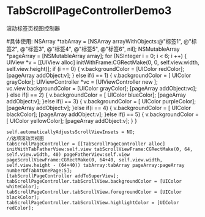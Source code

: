 # TabScrollPageControllerDemo3

滚动标签页视图控制器

#具体使用:
 NSArray *tabArray = [NSArray arrayWithObjects:@"标签1", @"标签2", @"标签3", @"标签4", @"标签5", @"标签6", nil];
    NSMutableArray *pageArray = [NSMutableArray array];
    for (NSInteger i = 0; i < 6; i ++) {
        UIView *v = [[UIView alloc] initWithFrame:CGRectMake(0, 0, self.view.width, self.view.height)];
        if (i == 0) {
            v.backgroundColor = [UIColor redColor];
            [pageArray addObject:v];
        } else if(i == 1) {
            v.backgroundColor = [ UIColor grayColor];
            UIViewController *vc = [UIViewController new
                                    ];
            vc.view.backgroundColor = [UIColor grayColor];
            [pageArray addObject:vc];
        } else if(i == 2) {
            v.backgroundColor = [ UIColor blueColor];
            [pageArray addObject:v];
        }else if(i == 3) {
            v.backgroundColor = [ UIColor purpleColor];
            [pageArray addObject:v];
        }else if(i == 4) {
            v.backgroundColor = [ UIColor blackColor];
            [pageArray addObject:v];
        }else if(i == 5) {
            v.backgroundColor = [ UIColor yellowColor];
            [pageArray addObject:v];
        }
    }
    
    self.automaticallyAdjustsScrollViewInsets = NO;
    //选项滚动页视图
    tabScrollPageController = [[TabScrollPageController alloc] initWithTabFatherView:self.view tabScrollViewFrame:CGRectMake(0, 64, self.view.width, 40) pageFatherView:self.view pageScrollViewFrame:CGRectMake(0, 64+40, self.view.width, self.view.height - (64+40)) tabArray:tabArray pageArray:pageArray numberOfTabAtOnePage:5];
    [tabScrollPageController addToSuperView];
    tabScrollPageController.tabScrollView.backgroundColor = [UIColor whiteColor];
    tabScrollPageController.tabScrollView.foregroundColor = [UIColor blackColor];
    tabScrollPageController.tabScrollView.highlightColor = [UIColor redColor];
